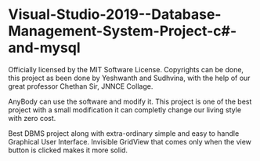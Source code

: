 # Visual-Studio-2019--Database-Management-System-Project-c#-and-mysql
Officially licensed by the MIT Software License. Copyrights can be done, this project as been done by Yeshwanth and Sudhvina, with the help of our great professor Chethan Sir, JNNCE Collage.

AnyBody can use the software and modify it. This project is one of the best project with a small modification it can completly change our living style with zero cost.

Best DBMS project along with extra-ordinary simple and easy to handle Graphical User Interface. Invisible GridView that comes only when the view button is clicked makes it more solid.
